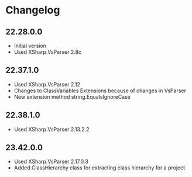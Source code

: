 # Changelog

## 22.28.0.0

- Initial version
- Used XSharp.VsParser 2.8c

## 22.37.1.0

- Used XSharp.VsParser 2.12
- Changes to ClassVariables Extensions because of changes in VsParser
- New extension method string.EqualsIgnoreCase

## 22.38.1.0

- Used XSharp.VsParser 2.13.2.2

## 23.42.0.0

- Used XSharp.VsParser 2.17.0.3
- Added ClassHierarchy class for extracting class hierarchy for a project